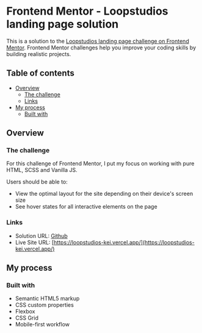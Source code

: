 # Frontend Mentor - Loopstudios landing page solution

This is a solution to the [Loopstudios landing page challenge on Frontend Mentor](https://www.frontendmentor.io/challenges/loopstudios-landing-page-N88J5Onjw). Frontend Mentor challenges help you improve your coding skills by building realistic projects.

## Table of contents

-   [Overview](#overview)
    -   [The challenge](#the-challenge)
    -   [Links](#links)
-   [My process](#my-process)
    -   [Built with](#built-with)

## Overview

### The challenge

For this challenge of Frontend Mentor, I put my focus on working with pure HTML, SCSS and Vanilla JS.

Users should be able to:

-   View the optimal layout for the site depending on their device's screen size
-   See hover states for all interactive elements on the page

### Links

-   Solution URL: [Github](https://github.com/keiyamagata93/loopstudios)
-   Live Site URL: [https://loopstudios-kei.vercel.app/](https://loopstudios-kei.vercel.app/)

## My process

### Built with

-   Semantic HTML5 markup
-   CSS custom properties
-   Flexbox
-   CSS Grid
-   Mobile-first workflow
